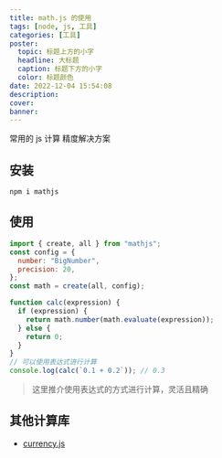 ```yaml
---
title: math.js 的使用
tags: [node, js, 工具]
categories: [工具]
poster:
  topic: 标题上方的小字
  headline: 大标题
  caption: 标题下方的小字
  color: 标题颜色
date: 2022-12-04 15:54:08
description:
cover:
banner:
---
```


常用的 js 计算 精度解决方案

<!-- more -->

## 安装

```shell
npm i mathjs
```

## 使用

```js
import { create, all } from "mathjs";
const config = {
  number: "BigNumber",
  precision: 20,
};
const math = create(all, config);

function calc(expression) {
  if (expression) {
    return math.number(math.evaluate(expression));
  } else {
    return 0;
  }
}
// 可以使用表达式进行计算
console.log(calc(`0.1 + 0.2`)); // 0.3
```

> 这里推介使用表达式的方式进行计算，灵活且精确

## 其他计算库

- [currency.js](https://currency.js.org/)
